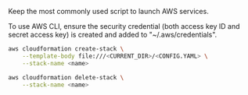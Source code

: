 
Keep the most commonly used script to launch AWS services.

To use AWS CLI, ensure the security credential (both access key ID and secret access key) is created and added to "~/.aws/credentials".
```sh
aws cloudformation create-stack \
    --template-body file:///<CURRENT_DIR>/<CONFIG.YAML> \
    --stack-name <name>

aws cloudformation delete-stack \
    --stack-name <name>

```
